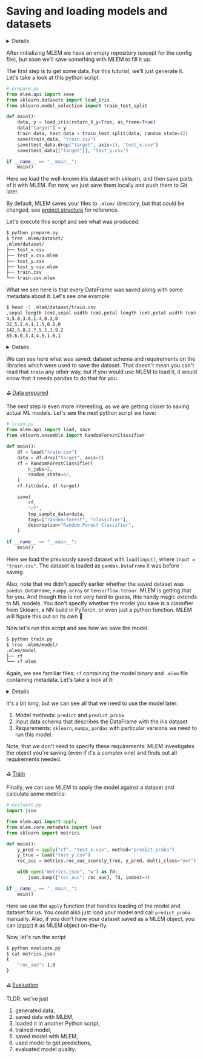 # Saving and loading models and datasets

<details>
### 🧳 Requirements
`pip install mlem scikit-learn pandas`
</details>

After initializing MLEM we have an empty repository (except for the config file), but soon we'll save something with MLEM to fill it up.

The first step is to get some data. For this tutorial, we’ll just generate it. Let's take a look at this python script:

```python
# prepare.py
from mlem.api import save
from sklearn.datasets import load_iris
from sklearn.model_selection import train_test_split

def main():
    data, y = load_iris(return_X_y=True, as_frame=True)
    data["target"] = y
    train_data, test_data = train_test_split(data, random_state=42)
    save(train_data, "train.csv")
    save(test_data.drop("target", axis=1), "test_x.csv")
    save(test_data[["target"]], "test_y.csv")

if __name__ == "__main__":
    main()
```

Here we load the well-known iris dataset with sklearn, and then save parts of it with MLEM. For now, we just save them locally and push them to Git later. 

By default, MLEM saves your files to `.mlem/` directory, but that could be changed, see [project structure](https://todo) for reference.

Let's execute this script and see what was produced:

```bash
$ python prepare.py
$ tree .mlem/dataset/
.mlem/dataset/
├── test_x.csv
├── test_x.csv.mlem
├── test_y.csv
├── test_y.csv.mlem
├── train.csv
└── train.csv.mlem
```

What we see here is that every DataFrame was saved along with some metadata about it. Let's see one example:

```bash
$ head -5 .mlem/dataset/train.csv
,sepal length (cm),sepal width (cm),petal length (cm),petal width (cm),target
4,5.0,3.6,1.4,0.2,0
32,5.2,4.1,1.5,0.1,0
142,5.8,2.7,5.1,1.9,2
85,6.0,3.4,4.5,1.6,1
```

<details>
### `$ cat .mlem/dataset/train.csv.mlem`
    
```yaml
artifacts:
  data:
    hash: add43029d2b464d0884a7d3105ef0652
    size: 2459
    uri: train.csv
object_type: dataset
reader:
  dataset_type:
    columns:
    - ''
    - sepal length (cm)
    - sepal width (cm)
    - petal length (cm)
    - petal width (cm)
    - target
    dtypes:
    - int64
    - float64
    - float64
    - float64
    - float64
    - int64
    index_cols:
    - ''
    type: dataframe
  format: csv
  type: pandas
requirements:
- module: pandas
  version: 1.4.2
```
</details>

We can see here what was saved: dataset schema and requirements on the libraries which were used to save the dataset. That doesn't mean you can't read that `train` any other way, but if you would use MLEM to load it, it would know that it needs pandas to do that for you.

⛳ [Data prepared](https://github.com/iterative/example-mlem-get-started/tree/2-prepare)

The next step is even more interesting, as we are getting closer to saving actual ML models. Let's see the next python script we have:

```python
# train.py
from mlem.api import load, save
from sklearn.ensemble import RandomForestClassifier

def main():
    df = load("train.csv")
    data = df.drop("target", axis=1)
    rf = RandomForestClassifier(
        n_jobs=2,
        random_state=42,
    )
    rf.fit(data, df.target)

    save(
        rf,
        "rf",
        tmp_sample_data=data,
        tags=["random-forest", "classifier"],
        description="Random Forest Classifier",
    )

if __name__ == "__main__":
    main()
```

Here we load the previously saved dataset with `load(input)`, where `input = "train.csv"`. The dataset is loaded as `pandas.DataFrame` it was before saving.

Also, note that we didn't specify earlier whether the saved dataset was `pandas.DataFrame`, `numpy.array` or `tensorflow.Tensor`. MLEM is getting that for you. And though this is not very hard to guess, this handy magic extends to ML models. You don't specify whether the model you save is a classifier from Sklearn, a NN build in PyTorch, or even just a python function. MLEM will figure this out on its own 👋

Now let's run this script and see how we save the model.

```bash
$ python train.py
$ tree .mlem/model/
.mlem/model
├── rf
└── rf.mlem
```

Again, we see familiar files: `rf` containing the model binary and `.mlem` file containing metadata. Let's take a look at it:

<details>
### `$ cat .mlem/model/rf.mlem`
    
```yaml
artifacts:
  data:
    hash: 59440b4398b8d45d8ad64d8d407cfdf9
    size: 993
    uri: logreg
model_type:
  methods:
    predict:
      args:
      - name: data
        type_:
          columns:
          - ''
          - sepal length (cm)
          - sepal width (cm)
          - petal length (cm)
          - petal width (cm)
          dtypes:
          - int64
          - float64
          - float64
          - float64
          - float64
          index_cols:
          - ''
          type: dataframe
      name: predict
      returns:
        dtype: int64
        shape:
        - null
        type: ndarray
    predict_proba:
      args:
      - name: data
        type_:
          columns:
          - ''
          - sepal length (cm)
          - sepal width (cm)
          - petal length (cm)
          - petal width (cm)
          dtypes:
          - int64
          - float64
          - float64
          - float64
          - float64
          index_cols:
          - ''
          type: dataframe
      name: predict_proba
      returns:
        dtype: float64
        shape:
        - null
        - 3
        type: ndarray
    sklearn_predict:
      args:
      - name: X
        type_:
          columns:
          - ''
          - sepal length (cm)
          - sepal width (cm)
          - petal length (cm)
          - petal width (cm)
          dtypes:
          - int64
          - float64
          - float64
          - float64
          - float64
          index_cols:
          - ''
          type: dataframe
      name: predict
      returns:
        dtype: int64
        shape:
        - null
        type: ndarray
    sklearn_predict_proba:
      args:
      - name: X
        type_:
          columns:
          - ''
          - sepal length (cm)
          - sepal width (cm)
          - petal length (cm)
          - petal width (cm)
          dtypes:
          - int64
          - float64
          - float64
          - float64
          - float64
          index_cols:
          - ''
          type: dataframe
      name: predict_proba
      returns:
        dtype: float64
        shape:
        - null
        - 3
        type: ndarray
  type: sklearn
object_type: model
requirements:
- module: sklearn
  version: 1.0.2
- module: pandas
  version: 1.4.1
- module: numpy
  version: 1.22.3
```
</details>

It's a bit long, but we can see all that we need to use the model later:

1. Model methods: `predict` and `predict_proba`
2. Input data schema that describes the DataFrame with the iris dataset
3. Requirements: `sklearn`, `numpy`, `pandas` with particular versions we need to run this model.

Note, that we don't need to specify these requirements: MLEM investigates the object you're saving (even if it's a complex one) and finds out all requirements needed.

⛳ [Train](https://github.com/iterative/example-mlem-get-started/tree/3-train)

Finally, we can use MLEM to apply the model against a dataset and calculate some metrics:

```python
# evaluate.py
import json

from mlem.api import apply
from mlem.core.metadata import load
from sklearn import metrics

def main():
    y_pred = apply("rf", "test_x.csv", method="predict_proba")
    y_true = load("test_y.csv")
    roc_auc = metrics.roc_auc_score(y_true, y_pred, multi_class="ovr")

    with open("metrics.json", "w") as fd:
        json.dump({"roc_auc": roc_auc}, fd, indent=4)

if __name__ == "__main__":
    main()
```

Here we use the `apply` function that handles loading of the model and dataset for us. You could also just load your model and call `predict_proba` manually. Also, if you don’t have your dataset saved as a MLEM object, you can [import](https://todo) it as MLEM object on-the-fly.

Now, let's run the script

```bash
$ python evaluate.py
$ cat metrics.json
{
    "roc_auc": 1.0
}
```

⛳ [Evaluation](https://github.com/iterative/example-mlem-get-started/tree/4-eval)

TLDR: we've just

1. generated data, 
2. saved data with MLEM, 
3. loaded it in another Python script, 
4. trained model, 
5. saved model with MLEM,
6. used model to get predictions,
7. evaluated model quality.
